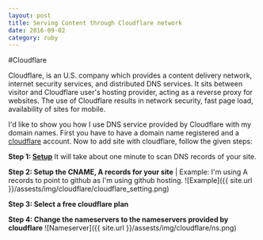 ```yaml
---
layout: post
title: Serving Content through Cloudflare network
date: 2016-09-02
category: ruby
---
```


#Cloudflare

Cloudflare, is an U.S. company which provides a content delivery network, internet security services, and distributed DNS services. It sits between visitor and Cloudflare user's hosting provider, acting as a reverse proxy for websites. The use of Cloudflare results in network security, fast page load, availability of sites for mobile.

I'd like to show you how I use DNS service provided by Cloudflare with my domain names. First you have to have a domain name registered and a [cloudflare](https://www.cloudflare.com) account. Now to add site with cloudflare, follow the given steps:

**Step 1: [Setup](https://www.cloudflare.com/a/setup)**
It will take about one minute to scan DNS records of your site.

**Step 2: Setup the CNAME, A records for your site** | Example: I'm using A records to point to github as I'm using github hosting.
![Example]({{ site.url }}/assests/img/cloudflare/cloudflare_setting.png)


**Step 3: Select a free cloudflare plan**


**Step 4: Change the nameservers to the nameservers provided by cloudflare**
![Nameserver]({{ site.url }}/assests/img/cloudflare/ns.png)
